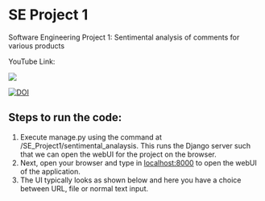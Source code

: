 # SE Project 1
Software Engineering Project 1: Sentimental analysis of comments for various products

YouTube Link: 

[![](https://i9.ytimg.com/vi_webp/zvme9ARshD8/mqdefault.webp?sqp=CJCZpfsF&rs=AOn4CLCYgil0diVKrPbCJ5Wchyl3i12Njw)](https://www.youtube.com/watch?v=zvme9ARshD8)

[![DOI](https://zenodo.org/badge/295188611.svg)](https://zenodo.org/badge/latestdoi/295188611)

## Steps to run the code:
1. Execute manage.py using the command <python3 manage.py runserver> at /SE_Project1/sentimental_analaysis. This runs the Django server such that we can open the webUI for the project on the browser.
2. Next, open your browser and type in <localhost:8000> to open the webUI of the application.
3. The UI typically looks as shown below and here you have a choice between URL, file or normal text input.
